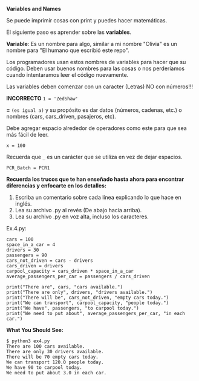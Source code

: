 **Variables and Names**

Se puede imprimir cosas con print y puedes hacer matemáticas.

El siguiente paso es aprender sobre las **variables**.

**Variable**: Es un nombre para algo, similar a mi nombre "Olivia" es un nombre para
"El humano que escribió este repo".

Los programadores usan estos nombres de variables para hacer que su código. Deben usar buenos nombres para las cosas o nos perderíamos cuando intentaramos leer el código nuevamente.

Las variables deben comenzar con un caracter (Letras) NO con números!!!

**INCORRECTO**  `1 = 'ZedShaw'`

**=** `(es igual a)` y su propósito es dar datos  (números, cadenas, etc.) o nombres (cars, cars_driven, pasajeros, etc).

Debe agregar espacio alrededor de operadores como este para que sea más fácil de leer.

```
x = 100
```

Recuerda que `_` es un carácter que se utiliza en vez de dejar espacios.

```
PCR_Batch = PCR1
```

**Recuerda los trucos que te han enseñado hasta ahora para encontrar diferencias y enfocarte en los detalles:**

1. Escriba un comentario sobre cada línea explicando lo que hace en inglés.
2. Lea su archivo .py al revés (De abajo hacia arriba).
3. Lea su archivo .py en voz alta, incluso los caracteres.

Ex.4.py:

```
cars = 100
space_in_a_car = 4
drivers = 30
passengers = 90
cars_not_driven = cars - drivers
cars_driven = drivers
carpool_capacity = cars_driven * space_in_a_car
average_passengers_per_car = passengers / cars_driven

print("There are", cars, "cars available.")
print("There are only", drivers, "drivers available.")
print("There will be", cars_not_driven, "empty cars today.")
print("We can transport", carpool_capacity, "people today.")
print("We have", passengers, "to carpool today.")
print("We need to put about", average_passengers_per_car, "in each car.")
```

**What You Should See:**

```
$ python3 ex4.py
There are 100 cars available.
There are only 30 drivers available.
There will be 70 empty cars today.
We can transport 120.0 people today.
We have 90 to carpool today.
We need to put about 3.0 in each car.
```
